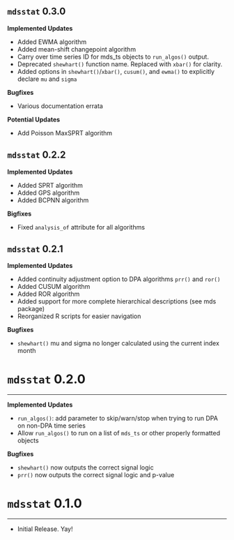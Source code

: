 `mdsstat` 0.3.0
---------------------------------------

**Implemented Updates**

- Added EWMA algorithm
- Added mean-shift changepoint algorithm
- Carry over time series ID for mds_ts objects to `run_algos()` output.
- Deprecated `shewhart()` function name. Replaced with `xbar()` for clarity.
- Added options in `shewhart()`/`xbar()`, `cusum()`, and `ewma()` to explicitly declare `mu` and `sigma`

**Bugfixes**

- Various documentation errata

**Potential Updates**

- Add Poisson MaxSPRT algorithm

`mdsstat` 0.2.2
---------------------------------------

**Implemented Updates**

- Added SPRT algorithm
- Added GPS algorithm
- Added BCPNN algorithm

**Bigfixes**

- Fixed `analysis_of` attribute for all algorithms

`mdsstat` 0.2.1
---------------------------------------

**Implemented Updates**

- Added continuity adjustment option to DPA algorithms `prr()` and `ror()`
- Added CUSUM algorithm
- Added ROR algorithm
- Added support for more complete hierarchical descriptions (see mds package)
- Reorganized R scripts for easier navigation

**Bugfixes**

- `shewhart()` mu and sigma no longer calculated using the current index month

# `mdsstat` 0.2.0
---------------------------------------

**Implemented Updates**

- `run_algos()`: add parameter to skip/warn/stop when trying to run DPA on non-DPA time series
- Allow `run_algos()` to run on a list of `mds_ts` or other properly formatted objects

**Bugfixes**

- `shewhart()` now outputs the correct signal logic
- `prr()` now outputs the correct signal logic and p-value

# `mdsstat` 0.1.0
---------------------------------------

- Initial Release. Yay!
